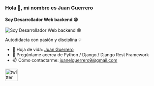 ### Hola 👋,  mi nombre es  **Juan Guerrero**
#### Soy Desarrollador Web backend 😁
![Soy Desarrollador Web backend 😁](https://i.postimg.cc/wBgnpcCj/Juan-Guerrero.jpg)

Autodidacta con pasión y disciplina 💡

- 📄 Hoja de vida: [Juan Guerrero](https://www.linkedin.com/in/juan-david-guerrero-espinosa-312829245/) 
- 💬 Pregúntame acerca de Python / Django / Django Rest Framework 
- 📫 Cómo contactarme: [juanelguerrero9@gmail.com](https://www.google.com) 


[<img src='https://cdn.jsdelivr.net/npm/simple-icons@3.0.1/icons/twitter.svg' alt='twitter' height='40'>](https://twitter.com/JuanelguerreroP)  

